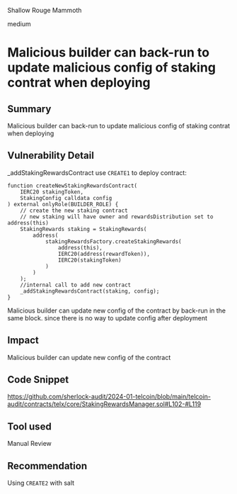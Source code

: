 Shallow Rouge Mammoth

medium

# Malicious builder can back-run to update malicious config of staking contrat when deploying

## Summary
Malicious builder can back-run to update malicious config of staking contrat when deploying

## Vulnerability Detail
_addStakingRewardsContract use `CREATE1` to deploy contract:

    function createNewStakingRewardsContract(
        IERC20 stakingToken,
        StakingConfig calldata config
    ) external onlyRole(BUILDER_ROLE) {
        // create the new staking contract
        // new staking will have owner and rewardsDistribution set to address(this)
        StakingRewards staking = StakingRewards(
            address(
                stakingRewardsFactory.createStakingRewards(
                    address(this),
                    IERC20(address(rewardToken)),
                    IERC20(stakingToken)
                )
            )
        );
        //internal call to add new contract
        _addStakingRewardsContract(staking, config);
    }

Malicious builder can update new config of the contract by back-run in the same block. since there is no way to update config after deployment
 
## Impact
Malicious builder can update new config of the contract

## Code Snippet
https://github.com/sherlock-audit/2024-01-telcoin/blob/main/telcoin-audit/contracts/telx/core/StakingRewardsManager.sol#L102-#L119

## Tool used
Manual Review

## Recommendation
Using `CREATE2` with salt